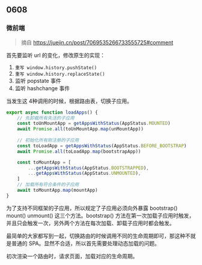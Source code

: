 ## 0608

### 微前端

> 摘自 https://juejin.cn/post/7069535266733555725#comment

首先要监听 url 的变化，修改原生的实现：  

1. `重写 window.history.pushState()`
2. `重写 window.history.replaceState()`
3. 监听 popstate 事件
4. 监听 hashchange 事件

当发生这 4种调用的时候，根据路由表，切换子应用。   

```js
export async function loadApps() {
	// 先卸载所有失活的子应用
    const toUnMountApp = getAppsWithStatus(AppStatus.MOUNTED)
    await Promise.all(toUnMountApp.map(unMountApp))
    
    // 初始化所有刚注册的子应用
    const toLoadApp = getAppsWithStatus(AppStatus.BEFORE_BOOTSTRAP)
    await Promise.all(toLoadApp.map(bootstrapApp))

    const toMountApp = [
        ...getAppsWithStatus(AppStatus.BOOTSTRAPPED),
        ...getAppsWithStatus(AppStatus.UNMOUNTED),
    ]
    // 加载所有符合条件的子应用
    await toMountApp.map(mountApp)
}
```    

为了支持不同框架的子应用，所以规定了子应用必须向外暴露 bootstrap() mount() unmount() 这三个方法。bootstrap() 方法在第一次加载子应用时触发，并且只会触发一次，另外两个方法在每次加载、卸载子应用时都会触发。    

最简单的大家都写到一起，切换路由的时候调用不同的生命周期即可，那这种不就是普通的 SPA。显然不合适，所以首先需要处理动态加载的问题。   

初次渲染一个路由时，请求页面，加载对应的生命周期。    
